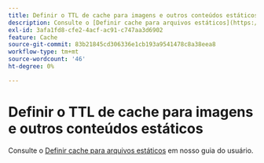 ```yaml
---
title: Definir o TTL de cache para imagens e outros conteúdos estáticos
description: Consulte o [Definir cache para arquivos estáticos](https://experienceleague.adobe.com/docs/commerce-cloud-service/user-guide/configure/app/set-cache.html?lang=pt-BR) em nosso guia do usuário.
exl-id: 3afa1fd8-cfe2-4acf-ac91-c747aa3d6902
feature: Cache
source-git-commit: 83b21845cd306336e1cb193a9541478c8a38eea8
workflow-type: tm+mt
source-wordcount: '46'
ht-degree: 0%

---
```


# Definir o TTL de cache para imagens e outros conteúdos estáticos

Consulte o [Definir cache para arquivos estáticos](https://experienceleague.adobe.com/docs/commerce-cloud-service/user-guide/configure/app/set-cache.html?lang=pt-BR) em nosso guia do usuário.
